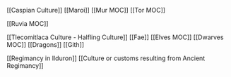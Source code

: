 [[Caspian Culture]]
[[Maroi]]
[[Mur MOC]]
[[Tor MOC]]

[[Ruvia MOC]]

[[Tlecomitlaca Culture - Halfling Culture]]
[[Fae]]
[[Elves MOC]]
[[Dwarves MOC]]
[[Dragons]]
[[Gith]]

[[Regimancy in Ilduron]]
[[Culture or customs resulting from Ancient Regimancy]]